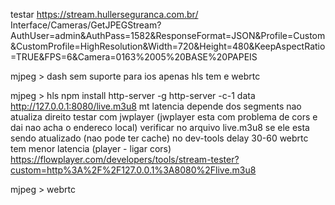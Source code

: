 testar
https://stream.hullerseguranca.com.br/
Interface/Cameras/GetJPEGStream?AuthUser=admin&AuthPass=1582&ResponseFormat=JSON&Profile=Custom&CustomProfile=HighResolution&Width=720&Height=480&KeepAspectRatio=TRUE&FPS=6&Camera=0163%2005%20BASE%20PAPEIS

mjpeg > dash
  sem suporte para ios
  apenas hls tem e webrtc
  
mjpeg > hls
  npm install http-server -g
  http-server -c-1 data
  http://127.0.0.1:8080/live.m3u8
  mt latencia depende dos segments
  nao atualiza direito
  testar com jwplayer (jwplayer esta com problema de cors e dai nao acha o endereco local)
  verificar no arquivo live.m3u8 se ele esta sendo atualizado (nao pode ter cache) no dev-tools
  delay 30-60 webrtc tem menor latencia
  (player - ligar cors)
  https://flowplayer.com/developers/tools/stream-tester?custom=http%3A%2F%2F127.0.0.1%3A8080%2Flive.m3u8

mjpeg > webrtc






